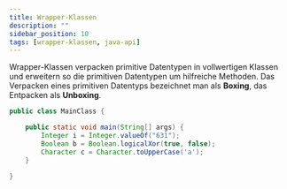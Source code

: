 ```yaml
---
title: Wrapper-Klassen
description: ""
sidebar_position: 10
tags: [wrapper-klassen, java-api]
---
```


Wrapper-Klassen verpacken primitive Datentypen in vollwertigen Klassen und erweitern so die primitiven Datentypen um hilfreiche Methoden. Das Verpacken eines primitiven Datentyps bezeichnet man als **Boxing**, das Entpacken als **Unboxing**.

```java
public class MainClass {

    public static void main(String[] args) {
        Integer i = Integer.valueOf("631");
        Boolean b = Boolean.logicalXor(true, false);
        Character c = Character.toUpperCase('a');
    }

}
```

